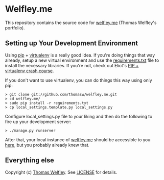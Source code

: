 # Welfley.me

This repository contains the source code for [welfley.me](http://welfley.me/) (Thomas Welfley's portfolio).

## Setting up Your Development Environment
Using [pip](http://pypi.python.org/pypi/pip) + [virtualenv](http://pypi.python.org/pypi/virtualenv) is a really good idea. If you're doing things that way already, setup a new virtual environment and use the [requirements.txt](http://github.com/thomasw/welfley.me/blob/master/requirements.txt) file to install the necessary libraries. If you're not, check out Eliot's [PIP + virtualenv crash course](http://www.saltycrane.com/blog/2009/05/notes-using-pip-and-virtualenv-django/).

If you don't want to use virtualenv, you can do things this way using only pip:

	> git clone git://github.com/thomasw/welfley.me.git
	> cd welfley.me/
	> sudo pip install -r requirements.txt
	> cp local_settings.template.py local_settings.py

Configure local_settings.py file to your liking and then do the following to fire up your development server:

	> ./manage.py runserver

After that, your local instance of [welfley.me](http://welfley.me/) should be accessible to you [here](http://127.0.0.1:8000), but you probably already knew that.

## Everything else
Copyright (c) [Thomas Welfley](http://welfley.me/). See [LICENSE](http://github.com/thomasw/welfley.me/blob/master/LICENSE) for details.